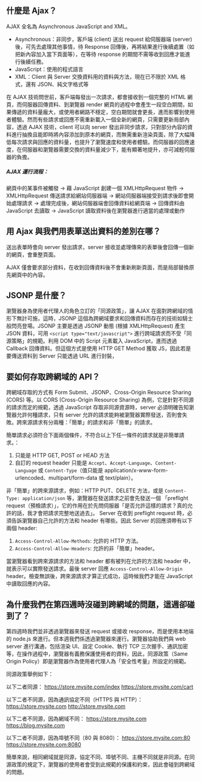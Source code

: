 ## 什麼是 Ajax？

AJAX 全名為 Asynchronous JavaScript and XML。

- Asynchronous：非同步，客戶端 (client) 送出 request 給伺服器端 (server) 後，可先去處理其他事情，待 Response 回傳後，再將結果進行後續處置（如把新內容加入當下頁面等），在等待 response 的期間不需等收到回應才能進行後續任務。
- JavaScript：使用的程式語言
- XML：Client 與 Server 交換資料用的資料與方法，現在已不限於 XML 格式，還有 JSON、純文字格式等

在 AJAX 技術問世前，客戶端每發出一次請求，都會接收到一個完整的 HTML 網頁，而伺服器回傳資料、到瀏覽器 render 網頁的過程中會產生一段空白期間，如果傳遞的資料量龐大，或使用者網路不穩定，空白期間就會更長，進而影響到使用者體驗。然而有些請求或回應不需重新載入一個全新的網頁，只需要更新局部內容，透過 AJAX 技術，client 可以向 server 發出非同步請求，只對部分內容的資料進行抽換且能即時將內容添加到原本的網頁，而無需重新渲染頁面，除了大幅降低每次請求與回應的資料量，也提升了瀏覽速度和使用者體驗。而伺服器的回應速度，在伺服器和瀏覽器需要交換的資料量減少下，能有顯著地提升，亦可減輕伺服器的負擔。

##### AJAX 運行流程：

網頁中的某事件被觸發 &rarr; 藉 JavaScript 創建一個 XMLHttpRequest 物件 &rarr; XMLHttpRequest 傳送請求給網站伺服器端 &rarr; 網站伺服器端接受到請求後即會開始處理請求 &rarr; 處理完成後，網站伺服器端會回傳資料給網頁端 &rarr; 回傳資料由 JavaScript 去讀取 &rarr; JavaScript 讀取資料後在瀏覽器進行適當的處理或動作

## 用 Ajax 與我們用表單送出資料的差別在哪？

送出表單時會向 server 發出請求，server 接收並處理傳來的表單後會回傳一個新的網頁，會重整頁面。

AJAX 僅會要求部分資料，在收到回傳資料後不會重新刷新頁面，而是局部替換原先網頁中的內容。

## JSONP 是什麼？

瀏覽器身為使用者代理人的角色立訂的「同源政策」，讓 AJAX 在面對跨網域的情形下無計可施，這時，JSONP 這個為跨網域要求和回傳資料而存在的技術如騎士般閃亮登場。JSONP 主要是透過 JSONP 動態 (根據 XMLHttpRequest) 產生 JSON 資料，可用 `<script type="text/javascript">` 進行跨域請求而不受「同源策略」的規範。利用 DOM 中的 Script 元素載入 JavaScript，進而透過 Callback 回傳資料。但這個方式是使用 HTTP GET Method 獲取 JS，因此若是要傳送資料到 Server 只能透過 URL 進行封裝，

## 要如何存取跨網域的 API？

跨網域存取的方式有 Form Submit、JSONP、Cross-Origin Resource Sharing (CORS) 等。以 CORS (Cross-Origin Resource Sharing) 為例，它是針對不同源的請求而定的規範，透過 JavaScript 存取非同源資源時，server 必須明確告知瀏覽器允許何種請求，只有 server 允許的請求能夠被瀏覽器實際發送，否則會失敗。跨來源請求有分兩種：「簡單」的請求和非「簡單」的請求。

簡單請求必須符合下面兩個條件，不符合以上下任一條件的請求就是非簡單請求。：

1. 只能是 HTTP GET, POST or HEAD 方法
2. 自訂的 request header 只能是 `Accept`、`Accept-Language`、`Content-Language` 或 `Content-Type`（值只能是 application/x-www-form-urlencoded、multipart/form-data 或 text/plain）。

非「簡單」的跨來源請求，例如：HTTP PUT、DELETE 方法，或是 `Content-Type: application/json` 等，瀏覽器在發送請求之前會先發送一個 「preflight request（預檢請求）」，它的作用在於先問伺服器「是否允許這樣的請求？真的允許的話，我才會把請求完整地送過去」。
Server 在收到 preflight request 時，必須告訴瀏覽器自己允許的方法和 header 有哪些。因此 Server 的回應須帶有以下兩個 header:

1. `Access-Control-Allow-Methods`: 允許的 HTTP 方法。
2. `Access-Control-Allow-Headers`: 允許的非「簡單」header。

當瀏覽器看到跨來源請求的方法和 header 都有被列在允許的方法和 header 中，就表示可以實際發送請求。最後 server 回應 `Access-Control-Allow-Origin` header。檢查無誤後，跨來源請求才算正式成功，這時候我們才能在 JavaScript 中讀取回應的內容。

## 為什麼我們在第四週時沒碰到跨網域的問題，這週卻碰到了？

第四週時我們並非透過瀏覽器來發送 request 或接收 response，而是使用本地端的 node.js 來進行。但本週我們係透過瀏覽器來運行。瀏覽器協助我們與 web server 進行溝通，包括渲染 UI、設定 Cookie、執行 TCP 三次握手、通訊加密等，在操作過程中，瀏覽器有義務保護使用者的資料，因此，同源政策（Same Origin Policy）即是瀏覽器作為使用者代理人為「安全性考量」所設定的規範。

同源政策舉例如下：

以下二者同源：
https://store.mysite.com/index
https://store.mysite.com/cart

以下二者不同源，因為通訊協定不同（HTTPS 與 HTTP）：
https://store.mysite.com
http://store.mysite.com

以下二者不同源，因為網域不同：
https://store.mysite.com
https://blog.mysite.com

以下二者不同源，因為埠號不同（80 與 8080）：
https://store.mysite.com:80
https://store.mysite.com:8080

簡單來說，相同網域就是同源，協定不同、埠號不同、主機不同就是非同源。在同源政策的規定下，瀏覽器的使用者會受到此規範的保護和約束，因此會碰到跨網域的問題。
